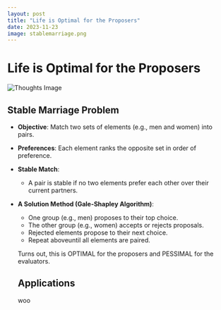 ```yaml
---
layout: post
title: "Life is Optimal for the Proposers"
date: 2023-11-23
image: stablemarriage.png
---
```


# Life is Optimal for the Proposers

![Thoughts Image](stablemarriage.jpg)

## Stable Marriage Problem

- **Objective**: Match two sets of elements (e.g., men and women) into pairs.
- **Preferences**: Each element ranks the opposite set in order of preference.
- **Stable Match**: 
  - A pair is stable if no two elements prefer each other over their current partners.
- **A Solution Method (Gale-Shapley Algorithm)**:
  - One group (e.g., men) proposes to their top choice.
  - The other group (e.g., women) accepts or rejects proposals.
  - Rejected elements propose to their next choice.
  - Repeat aboveuntil all elements are paired.

  Turns out, this is OPTIMAL for the proposers and PESSIMAL for the evaluators. 

  ## Applications 

  woo
